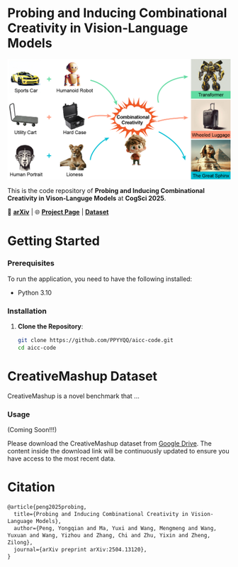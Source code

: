 # Probing and Inducing Combinational Creativity in Vision-Language Models
![Teaser](assets/teaser.jpeg)

This is the code repository of **Probing and Inducing Combinational Creativity in Vison-Languge Models** at **CogSci 2025**.

📝 [**arXiv**](https://arxiv.org/abs/2504.13120) | 🌐 [**Project Page**](https://ppyyqq.github.io/aicc) | [**Dataset**](https://drive.google.com/drive/folders/1XIvOVwP0eVX60L-STugt_vi19Q_kAEMW?usp=drive_link)
<!-- 🤗 [**Hugging Face Space**](https://huggingface.co/spaces/Yzy00518/motionReFit) -->

# Getting Started

### Prerequisites  
To run the application, you need to have the following installed:  
- Python 3.10
<!-- - Required Python packages (specified in `requirements.txt`) -->

### Installation

1. **Clone the Repository**:
    ```sh
    git clone https://github.com/PPYYQQ/aicc-code.git
    cd aicc-code
    ```

<!-- 2. **Install Python Packages**:
    ```sh
    pip install -r requirements.txt
    ``` -->

# CreativeMashup Dataset

<!-- ![Dataset](assets/dataset.png) -->

CreativeMashup is a novel benchmark that ...

### Usage

(Coming Soon!!!)

Please download the CreativeMashup dataset from [Google Drive](https://drive.google.com/drive/folders/1XIvOVwP0eVX60L-STugt_vi19Q_kAEMW?usp=drive_link). The content inside the download link will be continuously updated to ensure you have access to the most recent data.


<!-- The file structure should be like:
```plaintext
dataset/
├── base_motion
│   ├── 000000.pkl
│   ├── 000002.pkl
│   ├── ...
│   └── 029231.pkl
├── regen
│   ├── mask_all.json
│   └── part_annotations.json
├── style_transfer
│   ├── 000009_depressed.pkl
│   ├── 000009_proud.pkl
│   ├── ...
│   └── 000642_sexy.pkl
├── adjustment
│   ├── paired_data_seed0_15_batch0_id3.pkl
│   ├── paired_data_seed0_15_batch0_id5.pkl
│   ├── ...
│   └── paired_data_seed2_13_batch4_id129.pkl
├── split
│   ├── base_motion
│   │   ├── val.txt
│   │   └── test.txt
│   ├── style_transfer
│   │   ├── val.json
│   │   └── test.json  
│   └── adjustment
│       ├── val.json
│       └── test.json  
└── README.md
```

Explanation of the files and folders of the STANCE dataset:

- **base_motion (folder):** SMPL-X format motion data from HumanML3D (24746 in total, 20 FPS).
- **regen (folder):** Motion data for body part replacement is in **base_motion**.
    - **mask_all.json:** Annotated body parts, where each key is a HumanML3D ID.
    - **part_annotations.json:** Text annotations of annotated body parts, where each key is a HumanML3D ID.
- **style_transfer (folder):** SMPL-X format motion data for motion style transfer (749 in total, 20 FPS).
- **adjustment (folder):** SMPL-X format motion data for fine-grained motion adjustment (4411 in total, 20 FPS).
- **split (folder):** Dataset split of different subsets.
    - **base_motion (folder):** Official Val & Test splits from HumanML3D.
    - **style_transfer (folder):** Val & Test pairs used in MotionReFit.
    - **adjustment (folder):** Val & Test pairs used in MotionReFit.
- Data format for `.pkl` files in **base_motion** and **style_transfer**:
    ```plaintext
    {   
        "body_pose": numpy.ndarray (N, 63),
        "global_orient": numpy.ndarray (N, 3),
        "transl": numpy.ndarray (N, 3),
    }
    ```
- Data format for `.pkl` files in **adjustment**:
    ```plaintext
    {
        "src": {   
            "body_pose": numpy.ndarray (N, 63),
            "global_orient": numpy.ndarray (N, 3),
            "transl": numpy.ndarray (N, 3),
        },
        "tgt": {   
            "body_pose": numpy.ndarray (N, 63),
            "global_orient": numpy.ndarray (N, 3),
            "transl": numpy.ndarray (N, 3),
        },
        "body_part": body part to edit,
        "text": editing instruction,
    }
    ``` -->


# Citation

```plaintext
@article{peng2025probing,
  title={Probing and Inducing Combinational Creativity in Vision-Language Models},
  author={Peng, Yongqian and Ma, Yuxi and Wang, Mengmeng and Wang, Yuxuan and Wang, Yizhou and Zhang, Chi and Zhu, Yixin and Zheng, Zilong},
  journal={arXiv preprint arXiv:2504.13120},
}
```

<!-- # Related Repos

We adapted some code from other repos in data processing, training, evaluation, etc. Please check these useful repos.
```plaintext
https://github.com/jnnan/trumans_utils
https://github.com/mileret/lingo-release
https://github.com/atnikos/motionfix
https://github.com/GuyTevet/motion-diffusion-model
https://github.com/Mathux/TMR
``` -->
